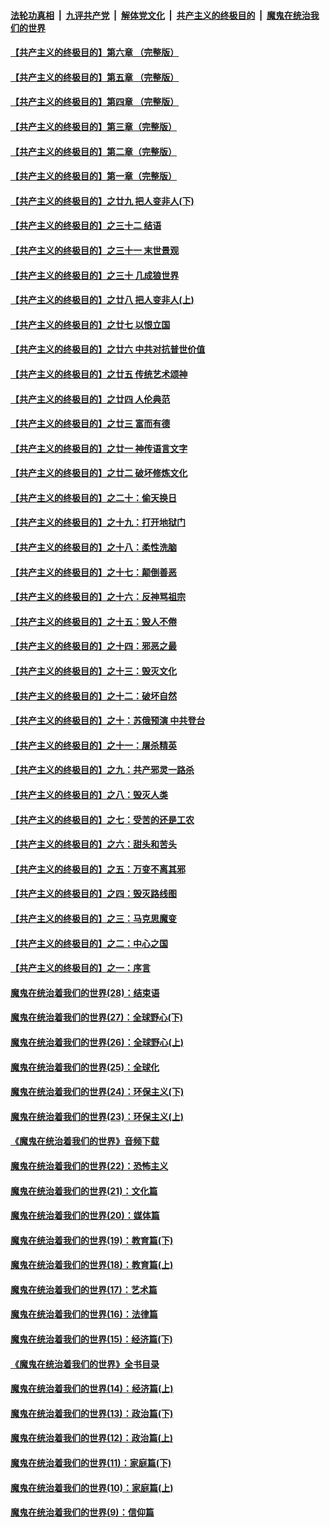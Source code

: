 ####  [法轮功真相](../../../../basic/blob/master/README.md?t=05191131) &nbsp;|&nbsp; [九评共产党](../../../../9ping.md/blob/master/README.md?t=05191131) &nbsp;|&nbsp; [解体党文化](../../../../jtdwh.md/blob/master/README.md?t=05191131)  &nbsp;|&nbsp; [共产主义的终极目的](../../../../gczydzjmd.md/blob/master/README.md?t=05191131) &nbsp;|&nbsp; [魔鬼在统治我们的世界](../../../../mgztzwmdsj.md/blob/master/README.md?t=05191131) 

#### [【共产主义的终极目的】第六章 （完整版）](../pages/nsc422/n11428913.md?t=05191131) 

#### [【共产主义的终极目的】第五章 （完整版）](../pages/nsc422/n11428912.md?t=05191131) 

#### [【共产主义的终极目的】第四章 （完整版）](../pages/nsc422/n11428907.md?t=05191131) 

#### [【共产主义的终极目的】第三章（完整版）](../pages/nsc422/n11428848.md?t=05191131) 

#### [【共产主义的终极目的】第二章（完整版）](../pages/nsc422/n11428831.md?t=05191131) 

#### [【共产主义的终极目的】第一章（完整版）](../pages/nsc422/n11417651.md?t=05191131) 

#### [【共产主义的终极目的】之廿九 把人变非人(下)](../pages/nsc422/n11344140.md?t=05191131) 

#### [【共产主义的终极目的】之三十二 结语](../pages/nsc422/n11360535.md?t=05191131) 

#### [【共产主义的终极目的】之三十一 末世景观](../pages/nsc422/n11351129.md?t=05191131) 

#### [【共产主义的终极目的】之三十 几成狼世界](../pages/nsc422/n11348280.md?t=05191131) 

#### [【共产主义的终极目的】之廿八 把人变非人(上)](../pages/nsc422/n11340492.md?t=05191131) 

#### [【共产主义的终极目的】之廿七 以恨立国](../pages/nsc422/n11336944.md?t=05191131) 

#### [【共产主义的终极目的】之廿六 中共对抗普世价值](../pages/nsc422/n11324785.md?t=05191131) 

#### [【共产主义的终极目的】之廿五 传统艺术颂神](../pages/nsc422/n11296396.md?t=05191131) 

#### [【共产主义的终极目的】之廿四 人伦典范](../pages/nsc422/n11296397.md?t=05191131) 

#### [【共产主义的终极目的】之廿三 富而有德](../pages/nsc422/n11283598.md?t=05191131) 

#### [【共产主义的终极目的】之廿一 神传语言文字](../pages/nsc422/n11263265.md?t=05191131) 

#### [【共产主义的终极目的】之廿二 破坏修炼文化](../pages/nsc422/n11245728.md?t=05191131) 

#### [【共产主义的终极目的】之二十：偷天换日](../pages/nsc422/n11238846.md?t=05191131) 

#### [【共产主义的终极目的】之十九：打开地狱门](../pages/nsc422/n11206376.md?t=05191131) 

#### [【共产主义的终极目的】之十八：柔性洗脑](../pages/nsc422/n11199994.md?t=05191131) 

#### [【共产主义的终极目的】之十七：颠倒善恶](../pages/nsc422/n11179782.md?t=05191131) 

#### [【共产主义的终极目的】之十六：反神骂祖宗](../pages/nsc422/n11166798.md?t=05191131) 

#### [【共产主义的终极目的】之十五：毁人不倦](../pages/nsc422/n11166792.md?t=05191131) 

#### [【共产主义的终极目的】之十四：邪恶之最](../pages/nsc422/n11150249.md?t=05191131) 

#### [【共产主义的终极目的】之十三：毁灭文化](../pages/nsc422/n11135227.md?t=05191131) 

#### [【共产主义的终极目的】之十二：破坏自然](../pages/nsc422/n11135214.md?t=05191131) 

#### [【共产主义的终极目的】之十：苏俄预演 中共登台](../pages/nsc422/n11118424.md?t=05191131) 

#### [【共产主义的终极目的】之十一：屠杀精英](../pages/nsc422/n11118442.md?t=05191131) 

#### [【共产主义的终极目的】之九：共产邪灵一路杀](../pages/nsc422/n11114139.md?t=05191131) 

#### [【共产主义的终极目的】之八：毁灭人类](../pages/nsc422/n11108503.md?t=05191131) 

#### [【共产主义的终极目的】之七：受苦的还是工农](../pages/nsc422/n11101809.md?t=05191131) 

#### [【共产主义的终极目的】之六：甜头和苦头](../pages/nsc422/n11096971.md?t=05191131) 

#### [【共产主义的终极目的】之五：万变不离其邪](../pages/nsc422/n11091285.md?t=05191131) 

#### [【共产主义的终极目的】之四：毁灭路线图](../pages/nsc422/n11086284.md?t=05191131) 

#### [【共产主义的终极目的】之三：马克思魔变](../pages/nsc422/n11061941.md?t=05191131) 

#### [【共产主义的终极目的】之二：中心之国](../pages/nsc422/n11047728.md?t=05191131) 

#### [【共产主义的终极目的】之一：序言](../pages/nsc422/n11086077.md?t=05191131) 

#### [魔鬼在统治着我们的世界(28)：结束语](../pages/nsc422/n10936246.md?t=05191131) 

#### [魔鬼在统治着我们的世界(27)：全球野心(下)](../pages/nsc422/n10928319.md?t=05191131) 

#### [魔鬼在统治着我们的世界(26)：全球野心(上)](../pages/nsc422/n10900318.md?t=05191131) 

#### [魔鬼在统治着我们的世界(25)：全球化](../pages/nsc422/n10788205.md?t=05191131) 

#### [魔鬼在统治着我们的世界(24)：环保主义(下)](../pages/nsc422/n10695307.md?t=05191131) 

#### [魔鬼在统治着我们的世界(23)：环保主义(上)](../pages/nsc422/n10688613.md?t=05191131) 

#### [《魔鬼在统治着我们的世界》音频下载](../pages/nsc422/n10635553.md?t=05191131) 

#### [魔鬼在统治着我们的世界(22)：恐怖主义](../pages/nsc422/n10614727.md?t=05191131) 

#### [魔鬼在统治着我们的世界(21)：文化篇](../pages/nsc422/n10597706.md?t=05191131) 

#### [魔鬼在统治着我们的世界(20)：媒体篇](../pages/nsc422/n10586579.md?t=05191131) 

#### [魔鬼在统治着我们的世界(19)：教育篇(下)](../pages/nsc422/n10564808.md?t=05191131) 

#### [魔鬼在统治着我们的世界(18)：教育篇(上)](../pages/nsc422/n10526970.md?t=05191131) 

#### [魔鬼在统治着我们的世界(17)：艺术篇](../pages/nsc422/n10499093.md?t=05191131) 

#### [魔鬼在统治着我们的世界(16)：法律篇](../pages/nsc422/n10485969.md?t=05191131) 

#### [魔鬼在统治着我们的世界(15)：经济篇(下)](../pages/nsc422/n10469975.md?t=05191131) 

#### [《魔鬼在统治着我们的世界》全书目录](../pages/nsc422/n10464261.md?t=05191131) 

#### [魔鬼在统治着我们的世界(14)：经济篇(上)](../pages/nsc422/n10457370.md?t=05191131) 

#### [魔鬼在统治着我们的世界(13)：政治篇(下)](../pages/nsc422/n10448270.md?t=05191131) 

#### [魔鬼在统治着我们的世界(12)：政治篇(上)](../pages/nsc422/n10444576.md?t=05191131) 

#### [魔鬼在统治着我们的世界(11)：家庭篇(下)](../pages/nsc422/n10440961.md?t=05191131) 

#### [魔鬼在统治着我们的世界(10)：家庭篇(上)](../pages/nsc422/n10435448.md?t=05191131) 

#### [魔鬼在统治着我们的世界(9)：信仰篇](../pages/nsc422/n10432159.md?t=05191131) 

